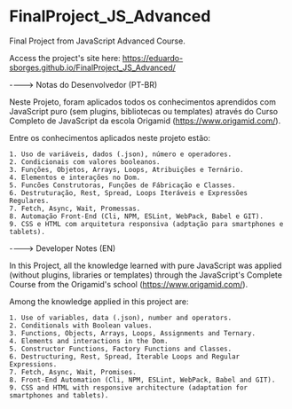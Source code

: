 # FinalProject_JS_Advanced
Final Project from JavaScript Advanced Course.

Access the project's site here: https://eduardo-sborges.github.io/FinalProject_JS_Advanced/

----> Notas do Desenvolvedor (PT-BR)

Neste Projeto, foram aplicados todos os conhecimentos aprendidos com JavaScript
puro (sem plugins, bibliotecas ou templates) através do Curso Completo de
JavaScript da escola Origamid (https://www.origamid.com/).

  Entre os conhecimentos aplicados neste projeto estão:

    1. Uso de variáveis, dados (.json), número e operadores.
    2. Condicionais com valores booleanos.
    3. Funções, Objetos, Arrays, Loops, Atribuições e Ternário.
    4. Elementos e interações no Dom.
    5. Funcões Construtoras, Funções de Fábricação e Classes.
    6. Destruturação, Rest, Spread, Loops Iteráveis e Expressões Regulares.
    7. Fetch, Async, Wait, Promessas.
    8. Automação Front-End (Cli, NPM, ESLint, WebPack, Babel e GIT).
    9. CSS e HTML com arquitetura responsiva (adptação para smartphones e tablets).

----> Developer Notes (EN) 

In this Project, all the knowledge learned with pure JavaScript was applied
(without plugins, libraries or templates) through the JavaScript's Complete
Course from the Origamid's school (https://www.origamid.com/).

  Among the knowledge applied in this project are:

    1. Use of variables, data (.json), number and operators.
    2. Conditionals with Boolean values.
    3. Functions, Objects, Arrays, Loops, Assignments and Ternary.
    4. Elements and interactions in the Dom.
    5. Constructor Functions, Factory Functions and Classes.
    6. Destructuring, Rest, Spread, Iterable Loops and Regular Expressions.
    7. Fetch, Async, Wait, Promises.
    8. Front-End Automation (Cli, NPM, ESLint, WebPack, Babel and GIT).
    9. CSS and HTML with responsive architecture (adaptation for smartphones and tablets).
